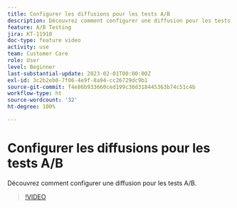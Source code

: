 ```yaml
---
title: Configurer les diffusions pour les tests A/B
description: Découvrez comment configurer une diffusion pour les tests A/B.
feature: A/B Testing
jira: KT-11910
doc-type: feature video
activity: use
team: Customer Care
role: User
level: Beginner
last-substantial-update: 2023-02-01T00:00:00Z
exl-id: 3c2b2eb0-7f06-4e9f-8a94-cc26729dc9b1
source-git-commit: f4e86b933660ced199c30d318445363b74c51c4b
workflow-type: ht
source-wordcount: '32'
ht-degree: 100%

---
```


# Configurer les diffusions pour les tests A/B

Découvrez comment configurer une diffusion pour les tests A/B.

>[!VIDEO](https://video.tv.adobe.com/v/3415929?quality=12&learn=on)

